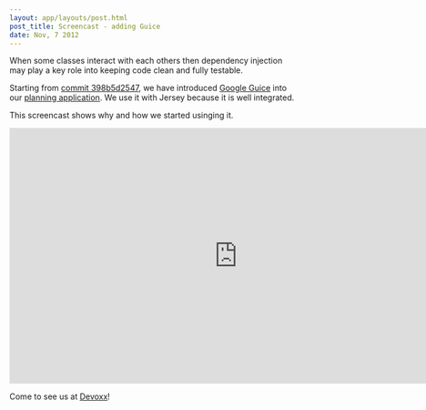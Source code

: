 ```yaml
---
layout: app/layouts/post.html
post_title: Screencast - adding Guice
date: Nov, 7 2012
---
```


When some classes interact with each others then dependency injection may play a key role into keeping code clean and
fully testable.

Starting from [commit 398b5d2547](https://github.com/CodeStory/code-story-world/commit/398b5d2547b489336fa3f7d5771f49ff8219fdd7),
we have introduced [Google Guice](http://code.google.com/p/google-guice) into our [planning application](http://fight.code-story.net/planning.html).
We use it with Jersey because it is well integrated.

This screencast shows why and how we started usinging it.

<iframe src="http://player.vimeo.com/video/52971931?badge=0" width="800" height="449" frameborder="0" webkitAllowFullScreen="webkitAllowFullScreen" mozallowfullscreen="mozallowfullscreen" allowFullScreen="allowFullScreen">screencast</iframe>

Come to see us at [Devoxx](http://devoxx.com/display/DV12/Code+Story)!

